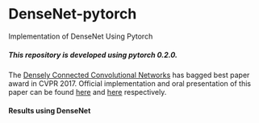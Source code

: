 # DenseNet-pytorch
Implementation of DenseNet Using Pytorch


##### This repository is developed using pytorch 0.2.0.

The [Densely Connected Convolutional Networks](https://arxiv.org/pdf/1608.06993.pdf) has bagged best paper award in CVPR 2017. Official implementation and oral presentation of this paper can be found [here](https://github.com/liuzhuang13/DenseNet) and [here](https://www.youtube.com/watch?v=-W6y8xnd--U) respectively. 


#### Results using DenseNet
